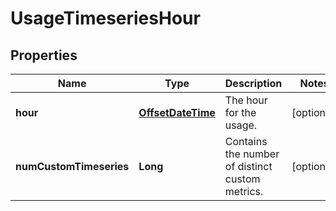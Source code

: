 

# UsageTimeseriesHour

## Properties

Name | Type | Description | Notes
------------ | ------------- | ------------- | -------------
**hour** | [**OffsetDateTime**](OffsetDateTime.md) | The hour for the usage. |  [optional]
**numCustomTimeseries** | **Long** | Contains the number of distinct custom metrics. |  [optional]



